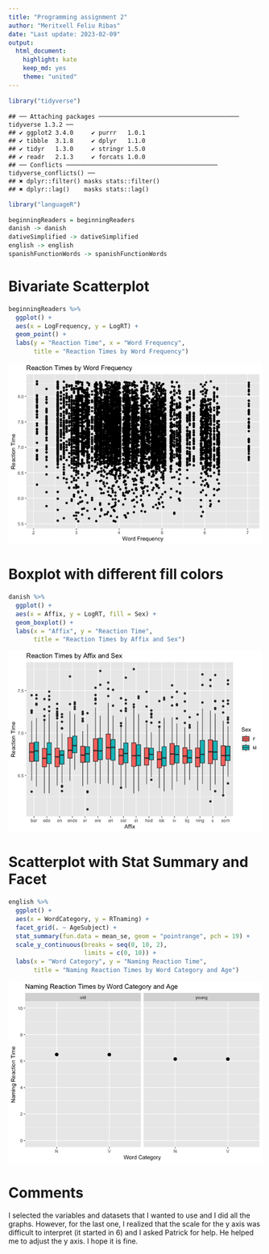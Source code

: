 ```yaml
---
title: "Programming assignment 2"  
author: "Meritxell Feliu Ribas"  
date: "Last update: 2023-02-09"  
output:  
  html_document:  
    highlight: kate  
    keep_md: yes  
    theme: "united"
---
```



```r
library("tidyverse")
```

```
## ── Attaching packages ─────────────────────────────────────── tidyverse 1.3.2 ──
## ✔ ggplot2 3.4.0     ✔ purrr   1.0.1
## ✔ tibble  3.1.8     ✔ dplyr   1.1.0
## ✔ tidyr   1.3.0     ✔ stringr 1.5.0
## ✔ readr   2.1.3     ✔ forcats 1.0.0
## ── Conflicts ────────────────────────────────────────── tidyverse_conflicts() ──
## ✖ dplyr::filter() masks stats::filter()
## ✖ dplyr::lag()    masks stats::lag()
```

```r
library("languageR")
```


```r
beginningReaders = beginningReaders
danish -> danish
dativeSimplified -> dativeSimplified
english -> english
spanishFunctionWords -> spanishFunctionWords
```

# Bivariate Scatterplot

```r
beginningReaders %>% 
  ggplot() + 
  aes(x = LogFrequency, y = LogRT) + 
  geom_point() +
  labs(y = "Reaction Time", x = "Word Frequency",
       title = "Reaction Times by Word Frequency")
```

![](README_files/figure-html/bivariate-scatterplot-1.png)<!-- -->

# Boxplot with different fill colors

```r
danish %>% 
  ggplot() + 
  aes(x = Affix, y = LogRT, fill = Sex) + 
  geom_boxplot() +
  labs(x = "Affix", y = "Reaction Time",
       title = "Reaction Times by Affix and Sex")
```

![](README_files/figure-html/boxplot-with-different-fill-colors-1.png)<!-- -->

# Scatterplot with Stat Summary and Facet

```r
english %>% 
  ggplot() + 
  aes(x = WordCategory, y = RTnaming) + 
  facet_grid(. ~ AgeSubject) + 
  stat_summary(fun.data = mean_se, geom = "pointrange", pch = 19) + 
  scale_y_continuous(breaks = seq(0, 10, 2),
                     limits = c(0, 10)) +
  labs(x = "Word Category", y = "Naming Reaction Time",
       title = "Naming Reaction Times by Word Category and Age")
```

![](README_files/figure-html/plot-of-my-choice-with-statsummary-facet-1.png)<!-- -->

# Comments

I selected the variables and datasets that I wanted to use and I did all the graphs. However, for the last one, I realized that the scale for the y axis was difficult to interpret (it started in 6) and I asked Patrick for help. He helped me to adjust the y axis. I hope it is fine.



